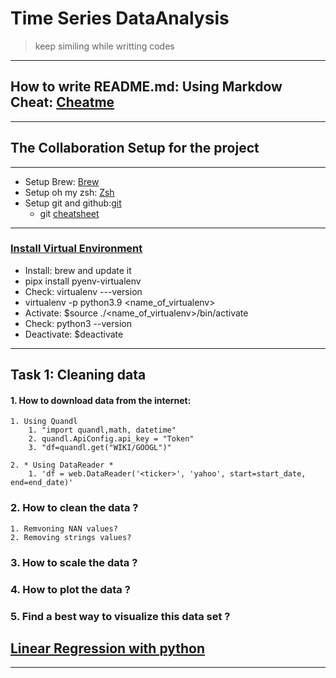 # Time Series DataAnalysis 
>keep similing while writting codes
--------------------------
## How to write README.md: Using Markdow Cheat: [Cheatme](https://www.markdownguide.org/cheat-sheet/)
--------------------------

## The Collaboration Setup for the project
--------------------------
* Setup Brew: [Brew](https://brew.sh/)
* Setup oh my zsh: [Zsh](https://www.freecodecamp.org/news/how-to-configure-your-macos-terminal-with-zsh-like-a-pro-c0ab3f3c1156/)
* Setup git and github:[git](https://git-scm.com/book/en/v2/Getting-Started-First-Time-Git-Setup)
    * git [cheatsheet](https://education.github.com/git-cheat-sheet-education.pdf)

----------------------------------------------------------------------------------
### [Install Virtual Environment](https://virtualenv.pypa.io/en/latest/installation.html)
* Install:  brew and update it
* pipx install pyenv-virtualenv 
* Check: virtualenv ---version 
* virtualenv -p python3.9 <name_of_virtualenv>
* Activate: $source ./<name_of_virtualenv>/bin/activate
* Check: python3 --version
* Deactivate: $deactivate



---------------------------------------------------------------------
## Task 1: Cleaning data 
#### 1. How to download data from the internet: 
    1. Using Quandl
        1. "import quandl,math, datetime"
        2. quandl.ApiConfig.api_key = "Token" 
        3. "df=quandl.get("WIKI/GOOGL")"

    2. * Using DataReader *
        1. 'df = web.DataReader('<ticker>', 'yahoo', start=start_date, end=end_date)'

### 2. How to clean the data ?
    1. Remvoning NAN values?
    2. Removing strings values?
### 3. How to scale the data ?

### 4. How to plot the data ?

### 5. Find a best way to visualize this data set ?


## [Linear Regression with python](https://www.kdnuggets.com/2019/03/beginners-guide-linear-regression-python-scikit-learn.html)

-------


